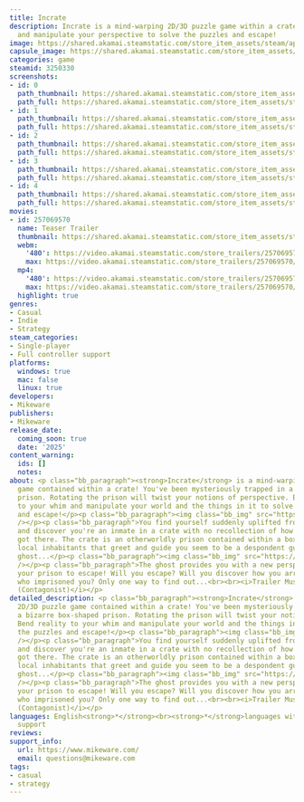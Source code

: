 ```yaml
---
title: Incrate
description: Incrate is a mind-warping 2D/3D puzzle game within a crate! Bend reality
  and manipulate your perspective to solve the puzzles and escape!
image: https://shared.akamai.steamstatic.com/store_item_assets/steam/apps/3250330/header.jpg?t=1732173815
capsule_image: https://shared.akamai.steamstatic.com/store_item_assets/steam/apps/3250330/198df60946fc8bfbd810a93d09d0c9293fa7c975/capsule_231x87.jpg?t=1732173815
categories: game
steamid: 3250330
screenshots:
- id: 0
  path_thumbnail: https://shared.akamai.steamstatic.com/store_item_assets/steam/apps/3250330/ss_4858136f65641bc10435fb139282e7bdf3af070d.600x338.jpg?t=1732173815
  path_full: https://shared.akamai.steamstatic.com/store_item_assets/steam/apps/3250330/ss_4858136f65641bc10435fb139282e7bdf3af070d.1920x1080.jpg?t=1732173815
- id: 1
  path_thumbnail: https://shared.akamai.steamstatic.com/store_item_assets/steam/apps/3250330/ss_4f0409a72156522ae97ffdba7a267c5a08fd32b3.600x338.jpg?t=1732173815
  path_full: https://shared.akamai.steamstatic.com/store_item_assets/steam/apps/3250330/ss_4f0409a72156522ae97ffdba7a267c5a08fd32b3.1920x1080.jpg?t=1732173815
- id: 2
  path_thumbnail: https://shared.akamai.steamstatic.com/store_item_assets/steam/apps/3250330/ss_51947493133198795c2fee946d3cce217339d439.600x338.jpg?t=1732173815
  path_full: https://shared.akamai.steamstatic.com/store_item_assets/steam/apps/3250330/ss_51947493133198795c2fee946d3cce217339d439.1920x1080.jpg?t=1732173815
- id: 3
  path_thumbnail: https://shared.akamai.steamstatic.com/store_item_assets/steam/apps/3250330/ss_a730530dd7fcfb65872b367499c38e64af12a205.600x338.jpg?t=1732173815
  path_full: https://shared.akamai.steamstatic.com/store_item_assets/steam/apps/3250330/ss_a730530dd7fcfb65872b367499c38e64af12a205.1920x1080.jpg?t=1732173815
- id: 4
  path_thumbnail: https://shared.akamai.steamstatic.com/store_item_assets/steam/apps/3250330/ss_4299e36d62ff366510a1d51bd8c1ee71b6c1f8bd.600x338.jpg?t=1732173815
  path_full: https://shared.akamai.steamstatic.com/store_item_assets/steam/apps/3250330/ss_4299e36d62ff366510a1d51bd8c1ee71b6c1f8bd.1920x1080.jpg?t=1732173815
movies:
- id: 257069570
  name: Teaser Trailer
  thumbnail: https://shared.akamai.steamstatic.com/store_item_assets/steam/apps/257069570/def50b70537da8b10c1a9582cc1f6bdc222c1147/movie_600x337.jpg?t=1732034105
  webm:
    '480': https://video.akamai.steamstatic.com/store_trailers/257069570/movie480_vp9.webm?t=1732034105
    max: https://video.akamai.steamstatic.com/store_trailers/257069570/movie_max_vp9.webm?t=1732034105
  mp4:
    '480': https://video.akamai.steamstatic.com/store_trailers/257069570/movie480.mp4?t=1732034105
    max: https://video.akamai.steamstatic.com/store_trailers/257069570/movie_max.mp4?t=1732034105
  highlight: true
genres:
- Casual
- Indie
- Strategy
steam_categories:
- Single-player
- Full controller support
platforms:
  windows: true
  mac: false
  linux: true
developers:
- Mikeware
publishers:
- Mikeware
release_date:
  coming_soon: true
  date: '2025'
content_warning:
  ids: []
  notes:
about: <p class="bb_paragraph"><strong>Incrate</strong> is a mind-warping 2D/3D puzzle
  game contained within a crate! You've been mysteriously trapped in a bizarre box-shaped
  prison. Rotating the prison will twist your notions of perspective. Bend reality
  to your whim and manipulate your world and the things in it to solve the puzzles
  and escape!</p><p class="bb_paragraph"><img class="bb_img" src="https://shared.akamai.steamstatic.com/store_item_assets/steam/apps/3250330/extras/Perspective1.gif?t=1732173815"
  /></p><p class="bb_paragraph">You find yourself suddenly uplifted from your life
  and discover you're an inmate in a crate with no recollection of how or why you
  got there. The crate is an otherworldly prison contained within a boxed world. The
  local inhabitants that greet and guide you seem to be a despondent guard and mysterious
  ghost...</p><p class="bb_paragraph"><img class="bb_img" src="https://shared.akamai.steamstatic.com/store_item_assets/steam/apps/3250330/extras/Perspective2.gif?t=1732173815"
  /></p><p class="bb_paragraph">The ghost provides you with a new perspective to manipulate
  your prison to escape! Will you escape? Will you discover how you arrived here or
  who imprisoned you? Only one way to find out...<br><br><i>Trailer Music by Zoe Wynns
  (Contagonist)</i></p>
detailed_description: <p class="bb_paragraph"><strong>Incrate</strong> is a mind-warping
  2D/3D puzzle game contained within a crate! You've been mysteriously trapped in
  a bizarre box-shaped prison. Rotating the prison will twist your notions of perspective.
  Bend reality to your whim and manipulate your world and the things in it to solve
  the puzzles and escape!</p><p class="bb_paragraph"><img class="bb_img" src="https://shared.akamai.steamstatic.com/store_item_assets/steam/apps/3250330/extras/Perspective1.gif?t=1732173815"
  /></p><p class="bb_paragraph">You find yourself suddenly uplifted from your life
  and discover you're an inmate in a crate with no recollection of how or why you
  got there. The crate is an otherworldly prison contained within a boxed world. The
  local inhabitants that greet and guide you seem to be a despondent guard and mysterious
  ghost...</p><p class="bb_paragraph"><img class="bb_img" src="https://shared.akamai.steamstatic.com/store_item_assets/steam/apps/3250330/extras/Perspective2.gif?t=1732173815"
  /></p><p class="bb_paragraph">The ghost provides you with a new perspective to manipulate
  your prison to escape! Will you escape? Will you discover how you arrived here or
  who imprisoned you? Only one way to find out...<br><br><i>Trailer Music by Zoe Wynns
  (Contagonist)</i></p>
languages: English<strong>*</strong><br><strong>*</strong>languages with full audio
  support
reviews:
support_info:
  url: https://www.mikeware.com/
  email: questions@mikeware.com
tags:
- casual
- strategy
---
```


